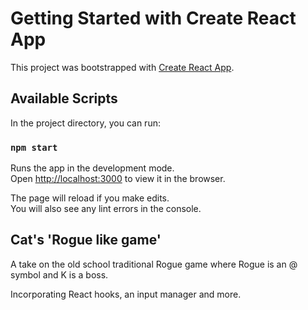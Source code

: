 # Getting Started with Create React App

This project was bootstrapped with [Create React App](https://github.com/facebook/create-react-app).

## Available Scripts

In the project directory, you can run:

### `npm start`

Runs the app in the development mode.\
Open [http://localhost:3000](http://localhost:3000) to view it in the browser.

The page will reload if you make edits.\
You will also see any lint errors in the console.

## Cat's 'Rogue like game'
A take on the old school traditional Rogue game where Rogue is an @ symbol and K is a boss.

Incorporating React hooks, an input manager and more.



